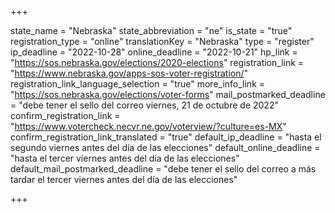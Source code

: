 +++

state_name = "Nebraska"
state_abbreviation = "ne"
is_state = "true"
registration_type = "online"
translationKey = "Nebraska"
type = "register"
ip_deadline = "2022-10-28"
online_deadline = "2022-10-21"
hp_link = "https://sos.nebraska.gov/elections/2020-elections"
registration_link = "https://www.nebraska.gov/apps-sos-voter-registration/"
registration_link_language_selection = "true"
more_info_link = "https://sos.nebraska.gov/elections/voter-forms"
mail_postmarked_deadline = "debe tener el sello del correo viernes, 21 de octubre de 2022"
confirm_registration_link = "https://www.votercheck.necvr.ne.gov/voterview/?culture=es-MX"
confirm_registration_link_translated = "true"
default_ip_deadline = "hasta el segundo viernes antes del día de las elecciones"
default_online_deadline = "hasta el tercer viernes antes del día de las elecciones"
default_mail_postmarked_deadline = "debe tener el sello del correo a más tardar el tercer viernes antes del día de las elecciones"

+++